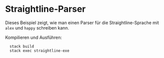 # Straightline-Parser

Dieses Beispiel zeigt, wie man einen Parser für die Straightline-Sprache mit `alex` und `happy` schreiben kann.

Kompilieren und Ausführen:
```   
  stack build
  stack exec straightline-exe
```




